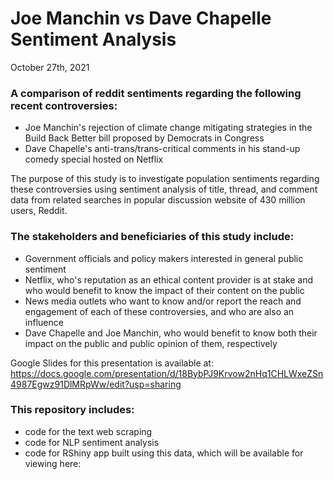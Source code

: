 # Joe Manchin vs Dave Chapelle Sentiment Analysis

October 27th, 2021

### A comparison of reddit sentiments regarding the following recent controversies:  
- Joe Manchin's rejection of climate change mitigating strategies in the Build Back Better bill proposed by Democrats in Congress
- Dave Chapelle's anti-trans/trans-critical comments in his stand-up comedy special hosted on Netflix

The purpose of this study is to investigate population sentiments regarding these controversies 
using sentiment analysis of title, thread, and comment data from related searches in
popular discussion website of 430 million users, Reddit.

### The stakeholders and beneficiaries of this study include:
- Government officials and policy makers interested in general public sentiment
- Netflix, who's reputation as an ethical content provider is at stake and 
who would benefit to know the impact of their content on the public
- News media outlets who want to know and/or report the reach and engagement 
of each of these controversies, and who are also an influence
- Dave Chapelle and Joe Manchin, who would benefit to know both 
their impact on the public and public opinion of them, respectively

Google Slides for this presentation is available at:
https://docs.google.com/presentation/d/18BybPJ9Krvow2nHq1CHLWxeZSn4987Egwz91DlMRpWw/edit?usp=sharing

### This repository includes: 
- code for the text web scraping
- code for NLP sentiment analysis
- code for RShiny app built using this data, which will be available for viewing here:

